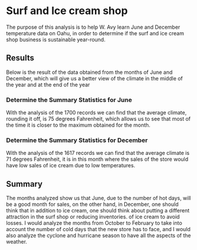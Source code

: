 # Surf and Ice cream shop
The purpose of this analysis is to help W. Avy learn June and December temperature data on Oahu, in order to determine if the surf and ice cream shop business is sustainable year-round.


## Results
Below is the result of the data obtained from the months of June and December, which will give us a better view of the climate in the middle of the year and at the end of the year

### Determine the Summary Statistics for June

With the analysis of the 1700 records we can find that the average climate, rounding it off, is 75 degrees Fahrenheit, which allows us to see that most of the time it is closer to the maximum obtained for the month.

### Determine the Summary Statistics for December

With the analysis of the 1617 records we can find that the average climate is 71 degrees Fahrenheit, it is in this month where the sales of the store would have low sales of ice cream due to low temperatures.

## Summary

The months analyzed show us that June, due to the number of hot days, will be a good month for sales, on the other hand, in December, one should think that in addition to ice cream, one should think about putting a different attraction in the surf shop or reducing inventories. of ice cream to avoid losses. I would analyze the months from October to February to take into account the number of cold days that the new store has to face, and I would also analyze the cyclone and hurricane season to have all the aspects of the weather.
